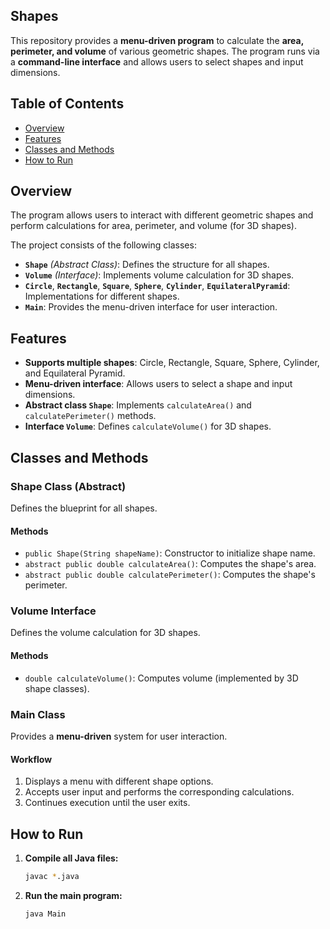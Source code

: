 ## Shapes

This repository provides a **menu-driven program** to calculate the **area, perimeter, and volume** of various geometric shapes. The program runs via a **command-line interface** and allows users to select shapes and input dimensions.

## Table of Contents
- [Overview](#overview)
- [Features](#features)
- [Classes and Methods](#classes-and-methods)
- [How to Run](#how-to-run)

## Overview
The program allows users to interact with different geometric shapes and perform calculations for area, perimeter, and volume (for 3D shapes). 

The project consists of the following classes:
- **`Shape`** *(Abstract Class)*: Defines the structure for all shapes.
- **`Volume`** *(Interface)*: Implements volume calculation for 3D shapes.
- **`Circle`**, **`Rectangle`**, **`Square`**, **`Sphere`**, **`Cylinder`**, **`EquilateralPyramid`**: Implementations for different shapes.
- **`Main`**: Provides the menu-driven interface for user interaction.

## Features
- **Supports multiple shapes**: Circle, Rectangle, Square, Sphere, Cylinder, and Equilateral Pyramid.
- **Menu-driven interface**: Allows users to select a shape and input dimensions.
- **Abstract class `Shape`**: Implements `calculateArea()` and `calculatePerimeter()` methods.
- **Interface `Volume`**: Defines `calculateVolume()` for 3D shapes.

## Classes and Methods

### **Shape Class** (Abstract)
Defines the blueprint for all shapes.

#### **Methods**
- `public Shape(String shapeName)`: Constructor to initialize shape name.
- `abstract public double calculateArea()`: Computes the shape's area.
- `abstract public double calculatePerimeter()`: Computes the shape's perimeter.

### **Volume Interface**
Defines the volume calculation for 3D shapes.

#### **Methods**
- `double calculateVolume()`: Computes volume (implemented by 3D shape classes).

### **Main Class**
Provides a **menu-driven** system for user interaction.

#### **Workflow**
1. Displays a menu with different shape options.
2. Accepts user input and performs the corresponding calculations.
3. Continues execution until the user exits.

## How to Run
1. **Compile all Java files:**
   ```sh
   javac *.java
   ```
2. **Run the main program:**
   ```sh
   java Main
   ```
